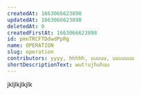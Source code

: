 ```yaml
---
createdAt: 1663066623898
updatedAt: 1663066623898
deletedAt: 0
createdFirstAt: 1663066623898
id: pmnTRCFTDdwdPpRg
name: OPERATION
slug: operation
contributors: yyyy, hhhhh, uuuuu, uuuuuuu
shortDescriptionText: wut!ujhuhuu
---
```



jkljlkjlkjlk